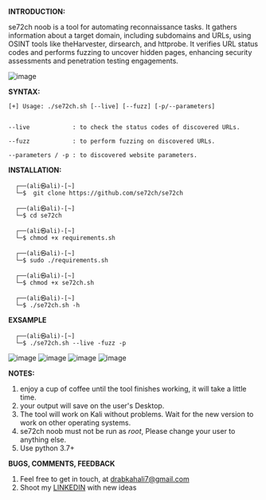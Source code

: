 **INTRODUCTION:**

se72ch noob is a tool for automating reconnaissance tasks. It gathers information about a target domain, including subdomains and URLs, using OSINT tools like theHarvester, dirsearch, and httprobe. It verifies URL status codes and performs fuzzing to uncover hidden pages, enhancing security assessments and penetration testing engagements.

![image](https://github.com/se72ch/se72ch/assets/134131449/5bdd246e-c90a-402b-82ec-ec4133283ca8)

                                                                                                                                                                              
**SYNTAX:**

    [+] Usage: ./se72ch.sh [--live] [--fuzz] [-p/--parameters] 


    --live            : to check the status codes of discovered URLs.

    --fuzz            : to perform fuzzing on discovered URLs.

    --parameters / -p : to discovered website parameters.



**INSTALLATION:**

      ┌──(ali㉿ali)-[~]
      └─$  git clone https://github.com/se72ch/se72ch
       
      ┌──(ali㉿ali)-[~]
      └─$ cd se72ch 
       
      ┌──(ali㉿ali)-[~]
      └─$ chmod +x requirements.sh
       
      ┌──(ali㉿ali)-[~]
      └─$ sudo ./requirements.sh
       
      ┌──(ali㉿ali)-[~]
      └─$ chmod +x se72ch.sh
       
      ┌──(ali㉿ali)-[~]
      └─$ ./se72ch.sh -h 

      
**EXSAMPLE**

      ┌──(ali㉿ali)-[~]
      └─$ ./se72ch.sh --live -fuzz -p  
![image](https://github.com/se72ch/se72ch/assets/134131449/7b322bb6-901f-4daa-9397-5c75cdbb874c)
![image](https://github.com/se72ch/se72ch/assets/134131449/8c1faf71-69aa-4403-9f7c-43cd9f1180b3)
![image](https://github.com/se72ch/se72ch/assets/134131449/1370523e-9c1b-42ca-87ad-f4a74e5c545a)
![image](https://github.com/se72ch/se72ch/assets/134131449/4198d4a6-b12a-458f-ba29-42828f3b2153)




**NOTES:**

1. enjoy a cup of coffee until the tool finishes working, it will take a little time.
2. your output  will save on the user's Desktop.
3. The tool will work on Kali without problems. Wait for the new version to work on other operating systems.
4. se72ch noob must not be run as *root*, Please change your user to anything else.
5. Use python 3.7+


   
**BUGS, COMMENTS, FEEDBACK**

1. Feel free to get in touch, at drabkahali7@gmail.com
2. Shoot my [LINKEDIN](https://www.linkedin.com/in/alialdrabkih/) with new ideas
